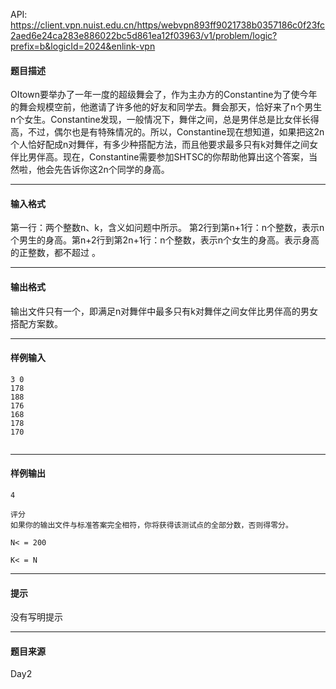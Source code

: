 API: https://client.vpn.nuist.edu.cn/https/webvpn893ff9021738b0357186c0f23fc2aed6e24ca283e886022bc5d861ea12f03963/v1/problem/logic?prefix=b&logicId=2024&enlink-vpn

#### 题目描述

OItown要举办了一年一度的超级舞会了，作为主办方的Constantine为了使今年的舞会规模空前，他邀请了许多他的好友和同学去。舞会那天，恰好来了n个男生n个女生。Constantine发现，一般情况下，舞伴之间，总是男伴总是比女伴长得高，不过，偶尔也是有特殊情况的。所以，Constantine现在想知道，如果把这2n个人恰好配成n对舞伴，有多少种搭配方法，而且他要求最多只有k对舞伴之间女伴比男伴高。现在，Constantine需要参加SHTSC的你帮助他算出这个答案，当然啦，他会先告诉你这2n个同学的身高。

---

#### 输入格式

第一行：两个整数n、k，含义如问题中所示。 第2行到第n+1行：n个整数，表示n个男生的身高。第n+2行到第2n+1行：n个整数，表示n个女生的身高。表示身高的正整数，都不超过 。

---

#### 输出格式

输出文件只有一个，即满足n对舞伴中最多只有k对舞伴之间女伴比男伴高的男女搭配方案数。

---

#### 样例输入
```
3 0
178
188
176
168
178
170


```

---

#### 样例输出
```
4

评分
如果你的输出文件与标准答案完全相符，你将获得该测试点的全部分数，否则得零分。

N< = 200

K< = N

```

---

#### 提示

没有写明提示

---

#### 题目来源

Day2